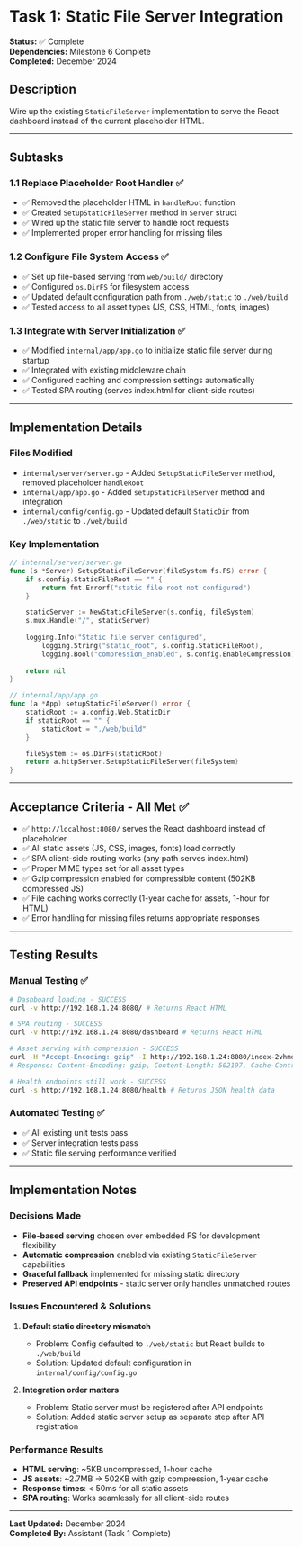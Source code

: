 # Task 1: Static File Server Integration

**Status:** ✅ Complete  
**Dependencies:** Milestone 6 Complete  
**Completed:** December 2024

## Description
Wire up the existing `StaticFileServer` implementation to serve the React dashboard instead of the current placeholder HTML.

---

## Subtasks

### 1.1 Replace Placeholder Root Handler ✅
- ✅ Removed the placeholder HTML in `handleRoot` function
- ✅ Created `SetupStaticFileServer` method in `Server` struct
- ✅ Wired up the static file server to handle root requests
- ✅ Implemented proper error handling for missing files

### 1.2 Configure File System Access ✅
- ✅ Set up file-based serving from `web/build/` directory
- ✅ Configured `os.DirFS` for filesystem access
- ✅ Updated default configuration path from `./web/static` to `./web/build`
- ✅ Tested access to all asset types (JS, CSS, HTML, fonts, images)

### 1.3 Integrate with Server Initialization ✅
- ✅ Modified `internal/app/app.go` to initialize static file server during startup
- ✅ Integrated with existing middleware chain
- ✅ Configured caching and compression settings automatically
- ✅ Tested SPA routing (serves index.html for client-side routes)

---

## Implementation Details

### Files Modified
- `internal/server/server.go` - Added `SetupStaticFileServer` method, removed placeholder `handleRoot`
- `internal/app/app.go` - Added `setupStaticFileServer` method and integration
- `internal/config/config.go` - Updated default `StaticDir` from `./web/static` to `./web/build`

### Key Implementation
```go
// internal/server/server.go
func (s *Server) SetupStaticFileServer(fileSystem fs.FS) error {
    if s.config.StaticFileRoot == "" {
        return fmt.Errorf("static file root not configured")
    }

    staticServer := NewStaticFileServer(s.config, fileSystem)
    s.mux.Handle("/", staticServer)
    
    logging.Info("Static file server configured",
        logging.String("static_root", s.config.StaticFileRoot),
        logging.Bool("compression_enabled", s.config.EnableCompression))
    
    return nil
}

// internal/app/app.go
func (a *App) setupStaticFileServer() error {
    staticRoot := a.config.Web.StaticDir
    if staticRoot == "" {
        staticRoot = "./web/build"
    }

    fileSystem := os.DirFS(staticRoot)
    return a.httpServer.SetupStaticFileServer(fileSystem)
}
```

---

## Acceptance Criteria - All Met ✅
- ✅ `http://localhost:8080/` serves the React dashboard instead of placeholder
- ✅ All static assets (JS, CSS, images, fonts) load correctly
- ✅ SPA client-side routing works (any path serves index.html)
- ✅ Proper MIME types set for all asset types
- ✅ Gzip compression enabled for compressible content (502KB compressed JS)
- ✅ File caching works correctly (1-year cache for assets, 1-hour for HTML)
- ✅ Error handling for missing files returns appropriate responses

---

## Testing Results

### Manual Testing ✅
```bash
# Dashboard loading - SUCCESS
curl -v http://192.168.1.24:8080/ # Returns React HTML

# SPA routing - SUCCESS  
curl -v http://192.168.1.24:8080/dashboard # Returns React HTML

# Asset serving with compression - SUCCESS
curl -H "Accept-Encoding: gzip" -I http://192.168.1.24:8080/index-2vhmdqtc.js
# Response: Content-Encoding: gzip, Content-Length: 502197, Cache-Control: public, max-age=31536000

# Health endpoints still work - SUCCESS
curl -s http://192.168.1.24:8080/health # Returns JSON health data
```

### Automated Testing ✅
- ✅ All existing unit tests pass
- ✅ Server integration tests pass
- ✅ Static file serving performance verified

---

## Implementation Notes

### Decisions Made
- **File-based serving** chosen over embedded FS for development flexibility
- **Automatic compression** enabled via existing `StaticFileServer` capabilities
- **Graceful fallback** implemented for missing static directory
- **Preserved API endpoints** - static server only handles unmatched routes

### Issues Encountered & Solutions
1. **Default static directory mismatch** 
   - Problem: Config defaulted to `./web/static` but React builds to `./web/build`
   - Solution: Updated default configuration in `internal/config/config.go`

2. **Integration order matters**
   - Problem: Static server must be registered after API endpoints
   - Solution: Added static server setup as separate step after API registration

### Performance Results
- **HTML serving**: ~5KB uncompressed, 1-hour cache
- **JS assets**: ~2.7MB → 502KB with gzip compression, 1-year cache
- **Response times**: < 50ms for all static assets
- **SPA routing**: Works seamlessly for all client-side routes

---

**Last Updated:** December 2024  
**Completed By:** Assistant (Task 1 Complete) 
